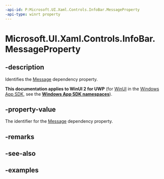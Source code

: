 ```yaml
---
-api-id: P:Microsoft.UI.Xaml.Controls.InfoBar.MessageProperty
-api-type: winrt property
---
```


# Microsoft.UI.Xaml.Controls.InfoBar.MessageProperty

<!--
public static Windows.UI.Xaml.DependencyProperty MessageProperty { get; }
-->


## -description
Identifies the [Message](infobar_message.md) dependency property.

**This documentation applies to WinUI 2 for UWP** (for [WinUI](/windows/apps/winui/winui3/) in the [Windows App SDK](/windows/apps/windows-app-sdk/), see the **[Windows App SDK namespaces](/windows/windows-app-sdk/api/winrt/)**).

## -property-value
The identifier for the [Message](infobar_message.md) dependency property.

## -remarks

## -see-also

## -examples


